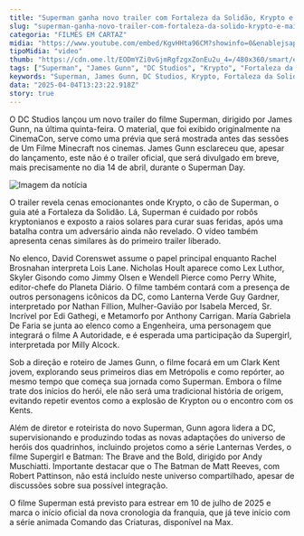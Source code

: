 ```yaml
---
title: "Superman ganha novo trailer com Fortaleza da Solidão, Krypto e mais"
slug: "superman-ganha-novo-trailer-com-fortaleza-da-solido-krypto-e-mais"
categoria: "FILMES EM CARTAZ"
midia: "https://www.youtube.com/embed/KgvHHta96CM?showinfo=0&enablejsapi=1"
tipoMidia: "video"
thumb: "https://cdn.ome.lt/EODmYZi0vGjmRgfzgxZonEu2u_4=/480x360/smart/extras/conteudos/superman-trailer-cinemacon.jpg"
tags: ["Superman", "James Gunn", "DC Studios", "Krypto", "Fortaleza da Solidão", "CinemaCon", "trailer de filme", "heróis DC"]
keywords: "Superman, James Gunn, DC Studios, Krypto, Fortaleza da Solidão, CinemaCon, trailer de filme, heróis DC"
data: "2025-04-04T13:23:22.918Z"
story: true
---
```


O DC Studios lançou um novo trailer do filme Superman, dirigido por James Gunn, na última quinta-feira. O material, que foi exibido originalmente na CinemaCon, serve como uma prévia que será mostrada antes das sessões de Um Filme Minecraft nos cinemas. James Gunn esclareceu que, apesar do lançamento, este não é o trailer oficial, que será divulgado em breve, mais precisamente no dia 14 de abril, durante o Superman Day.

![Imagem da notícia](https://cdn.ome.lt/SMyrsYFW58u60ojAMo3ZvxDubX4=/fit-in/837x500/smart/uploads/conteudo/fotos/Design_sem_nome_-_2025-04-03T180357.207.png)

O trailer revela cenas emocionantes onde Krypto, o cão de Superman, o guia até a Fortaleza da Solidão. Lá, Superman é cuidado por robôs kryptonianos e exposto a raios solares para curar suas feridas, após uma batalha contra um adversário ainda não revelado. O vídeo também apresenta cenas similares às do primeiro trailer liberado.

No elenco, David Corenswet assume o papel principal enquanto Rachel Brosnahan interpreta Lois Lane. Nicholas Hoult aparece como Lex Luthor, Skyler Gisondo como Jimmy Olsen e Wendell Pierce como Perry White, editor-chefe do Planeta Diário. O filme também contará com a presença de outros personagens icônicos da DC, como Lanterna Verde Guy Gardner, interpretado por Nathan Fillion, Mulher-Gavião por Isabela Merced, Sr. Incrível por Edi Gathegi, e Metamorfo por Anthony Carrigan. María Gabriela De Faria se junta ao elenco como a Engenheira, uma personagem que integrará o filme A Autoridade, e é esperada uma participação da Supergirl, interpretada por Milly Alcock.

Sob a direção e roteiro de James Gunn, o filme focará em um Clark Kent jovem, explorando seus primeiros dias em Metrópolis e como repórter, ao mesmo tempo que começa sua jornada como Superman. Embora o filme trate dos inícios do herói, ele não será uma tradicional história de origem, evitando repetir eventos como a explosão de Krypton ou o encontro com os Kents.

Além de diretor e roteirista do novo Superman, Gunn agora lidera a DC, supervisionando e produzindo todas as novas adaptações do universo de heróis dos quadrinhos, incluindo projetos como a série Lanternas Verdes, o filme Supergirl e Batman: The Brave and the Bold, dirigido por Andy Muschiatti. Importante destacar que o The Batman de Matt Reeves, com Robert Pattinson, não está incluído neste universo compartilhado, apesar de discussões sobre sua possível integração.

O filme Superman está previsto para estrear em 10 de julho de 2025 e marca o início oficial da nova cronologia da franquia, que já teve início com a série animada Comando das Criaturas, disponível na Max.